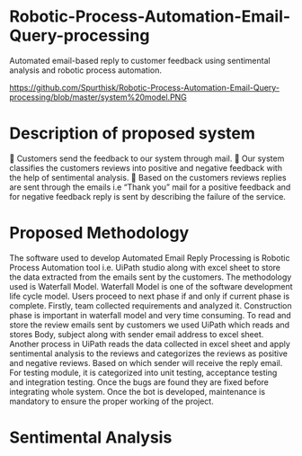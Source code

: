 # Robotic-Process-Automation-Email-Query-processing
Automated email-based reply to customer feedback using sentimental analysis and robotic process automation.

https://github.com/Spurthisk/Robotic-Process-Automation-Email-Query-processing/blob/master/system%20model.PNG


# Description of proposed system
	Customers send the feedback to our system through mail.
	Our system classifies the customers reviews into positive and negative feedback with the help of sentimental analysis.
	Based on the customers reviews replies are sent through the emails i.e “Thank you” mail for a positive feedback and for negative feedback reply is sent by describing the failure of the service.

# Proposed Methodology
The software used to develop Automated Email Reply Processing is Robotic Process Automation tool i.e. UiPath studio along with excel sheet to store the data extracted from the emails sent by the customers. The methodology used is Waterfall Model. Waterfall Model is one of the software development life cycle model. Users proceed to next phase if and only if current phase is complete. Firstly, team collected requirements and analyzed it. Construction phase is important in waterfall model and very time consuming. To read and store the review emails sent by customers we used UiPath which reads and stores Body, subject along with sender email address to excel sheet. Another process in UiPath reads the data collected in excel sheet and apply sentimental analysis to the reviews and categorizes the reviews as positive and negative reviews. Based on which sender will receive the reply email. For testing module, it is categorized into unit testing, acceptance testing and integration testing. Once the bugs are found they are fixed before integrating whole system. Once the bot is developed, maintenance is mandatory to ensure the proper working of the project.

# Sentimental Analysis
